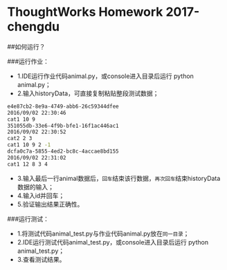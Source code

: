 # ThoughtWorks Homework 2017-chengdu

##如何运行？

###运行作业：
* 1.IDE运行作业代码animal.py，或console进入目录后运行 python animal.py；
* 2.输入historyData，可直接复制粘贴整段测试数据；
```BASH
e4e87cb2-8e9a-4749-abb6-26c59344dfee
2016/09/02 22:30:46
cat1 10 9
351055db-33e6-4f9b-bfe1-16f1ac446ac1
2016/09/02 22:30:52
cat2 2 3
cat1 10 9 2 -1
dcfa0c7a-5855-4ed2-bc8c-4accae8bd155
2016/09/02 22:31:02
cat1 12 8 3 4
```
* 3.输入最后一行animal数据后，`回车`结束该行数据，`再次回车`结束historyData数据的输入；
* 4.输入id并回车；
* 5.验证输出结果正确性。

###运行测试：
* 1.将测试代码animal_test.py与作业代码animal.py放在`同一目录`；
* 2.IDE运行测试代码animal_test.py，或console进入目录后运行 python animal_test.py；
* 3.查看测试结果。
